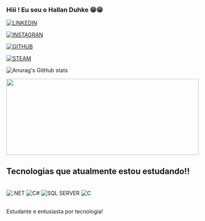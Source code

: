### Hiii ! Eu sou o Hallan Duhke 😁😁

[![LINKEDIN](https://img.shields.io/badge/LinkedIn-0077B5?style=for-the-badge&logo=linkedin&logoColor=white)](https://www.linkedin.com/in/hallan-duhke-42a162230/)

[![INSTAGRAN](https://img.shields.io/badge/Instagram-E4405F?style=for-the-badge&logo=instagram&logoColor=white)](https://www.instagram.com/hallan_duhke/)

[![GITHUB](https://img.shields.io/badge/GitHub-100000?style=for-the-badge&logo=github&logoColor=white)](https://github.com/HallanDuhke/)

[![STEAM](https://img.shields.io/badge/Steam-000000?style=for-the-badge&logo=steam&logoColor=white)](https://steamcommunity.com/profiles/76561198271996950/)


![Anurag's GitHub stats](https://github-readme-stats.vercel.app/api?username=hALLANdUHKE&show_icons=true&theme=radical)

<!-- Estatísticas 📊 -->
<div>  
  <img width="100%" height="200px" src="https://github-readme-stats.vercel.app/api/top-langs/?username=HallanDuhke&layout=compact&hide_border=true&title_color=8A2BE2&text_color=48D1CC&bg_color=0d1117" />
</div>

## Tecnologias que atualmente estou estudando!!

<div style="display: inline_block"><br/>
    <img align="center" alt=".NET" src="https://img.shields.io/badge/.NET-5C2D91?style=for-the-badge&logo=.net&logoColor=white"/>
    <img align="center" alt="C#" src="https://img.shields.io/badge/C%23-239120?style=for-the-badge&logo=c-sharp&logoColor=white"/>
    <img align="center" alt="SQL SERVER" src="https://img.shields.io/badge/Microsoft%20SQL%20Server-CC2927?style=for-the-badge&logo=microsoft%20sql%20server&logoColor=white"/>
    <img align="center" alt="C" src="https://img.shields.io/badge/C-00599C?style=for-the-badge&logo=c&logoColor=white"/>
<div><br/>


Estudante e entusiasta por tecnologia!
